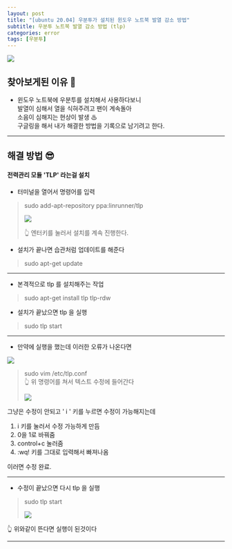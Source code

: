```yaml
---
layout: post
title: "[ubuntu 20.04] 우분투가 설치된 윈도우 노트북 발열 감소 방법"
subtitle: 우분투 노트북 발열 감소 방법 (tlp)
categories: error
tags: [우분투]
---
```


![](https://velog.velcdn.com/images/-__-/post/627ccddb-4fbb-4e1c-8164-0369f46c4122/image.png)

## 찾아보게된 이유 🧐

- 윈도우 노트북에 우분투를 설치해서 사용하다보니<br>
  발열이 심해서 열을 식혀주려고 팬이 계속돌아<br>
  소음이 심해지는 현상이 발생 ♨<br>
  구글링을 해서 내가 해결한 방법을 기록으로 남기려고 한다.

<hr>

## 해결 방법 😎

#### 전력관리 모듈 'TLP' 라는걸 설치

- 터미널을 열어서 명령어를 입력

> sudo add-apt-repository ppa:linrunner/tlp
>
> ![](https://velog.velcdn.com/images/-__-/post/57ea8117-9e8a-415c-9156-90647f93badf/image.png)
>
> 👆 엔터키를 눌러서 설치를 계속 진행한다.

- 설치가 끝나면 습관처럼 업데이트를 해준다

> sudo apt-get update

<hr>

- 본격적으로 tlp 를 설치해주는 작업

> sudo apt-get install tlp tlp-rdw

- 설치가 끝났으면 tlp 을 실행

> sudo tlp start

<hr>

- 만약에 실행을 했는데 이러한 오류가 나온다면

![](https://velog.velcdn.com/images/-__-/post/b355df0c-27a0-486a-a4e4-0b9dba1bfd22/image.png)
<br>

> sudo vim /etc/tlp.conf <br>
> 👆 위 명령어를 쳐서 텍스트 수정에 들어간다
>
> ![](https://velog.velcdn.com/images/-__-/post/bc37103e-451b-4909-91be-aca3f9f1913e/image.png)

그냥은 수정이 안되고 ' i ' 키를 누르면 수정이 가능해지는데

1. i 키를 눌러서 수정 가능하게 만듬
2. 0을 1로 바꿔줌
3. control+c 눌러줌
4. :wq! 키를 그대로 입력해서 빠져나옴

이러면 수정 완료.

<hr>

- 수정이 끝났으면 다시 tlp 을 실행

> sudo tlp start
>
> ![](https://velog.velcdn.com/images/-__-/post/1f54f4f1-675b-4604-a754-bf1633a5b9fe/image.png)

👆 위와같이 뜬다면 실행이 된것이다

---
